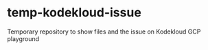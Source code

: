 # temp-kodekloud-issue
Temporary repository to show files and the issue on Kodekloud GCP playground
